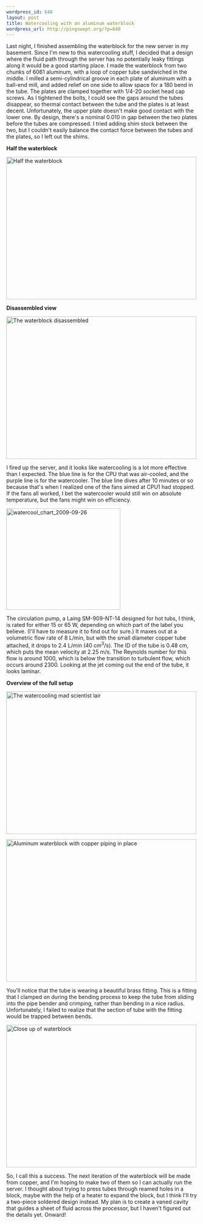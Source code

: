 ```yaml
--- 
wordpress_id: 648
layout: post
title: Watercooling with an aluminum waterblock
wordpress_url: http://pingswept.org/?p=648
---
```

Last night, I finished assembling the waterblock for the new server in my basement. Since I'm new to this watercooling stuff, I decided that a design where the fluid path through the server has no potentially leaky fittings along it would be a good starting place. I made the waterblock from two chunks of 6061 aluminum, with a loop of copper tube sandwiched in the middle. I milled a semi-cylindrical groove in each plate of aluminum with a ball-end mill, and added relief on one side to allow space for a 180 bend in the tube. The plates are clamped together with 1/4-20 socket head cap screws. As I tightened the bolts, I could see the gaps around the tubes disappear, so thermal contact between the tube and the plates is at least decent. Unfortunately, the upper plate doesn't make good contact with the lower one. By design, there's a nominal 0.010 in gap between the two plates before the tubes are compressed. I tried adding shim stock between the two, but I couldn't easily balance the contact force between the tubes and the plates, so I left out the shims.

**Half the waterblock**

<a title="Half the waterblock by Brandon Stafford, on Flickr" href="http://www.flickr.com/photos/pingswept/3959515718/"><img src="http://farm4.static.flickr.com/3443/3959515718_c32a112b26.jpg" alt="Half the waterblock" width="500" height="375" /></a>

**Disassembled view**

<a title="The waterblock disassembled by Brandon Stafford, on Flickr" href="http://www.flickr.com/photos/pingswept/3959510858/"><img src="http://farm3.static.flickr.com/2536/3959510858_907144d9f9.jpg" alt="The waterblock disassembled" width="500" height="375" /></a>

I fired up the server, and it looks like watercooling is a lot more effective than I expected. The blue line is for the CPU that was air-cooled, and the purple line is for the watercooler. The blue line dives after 10 minutes or so because that's when I realized one of the fans aimed at CPU1 had stopped. If the fans all worked, I bet the watercooler would still win on absolute temperature, but the fans might win on efficiency.

<a href="http://pingswept.org/wp-content/uploads/2009/09/watercool_chart_2009-09-26.png"><img class="size-medium wp-image-649" title="Temperature vs. time" src="http://pingswept.org/wp-content/uploads/2009/09/watercool_chart_2009-09-26-300x267.png" alt="watercool_chart_2009-09-26" width="300" height="267" /></a>

The circulation pump, a Laing SM-909-NT-14 designed for hot tubs, I think, is rated for either 15 or 65 W, depending on which part of the label you believe. (I'll have to measure it to find out for sure.) It maxes out at a volumetric flow rate of 8 L/min, but with the small diameter copper tube attached, it drops to 2.4 L/min (40 cm<sup>3</sup>/s). The ID of the tube is 0.48 cm, which puts the mean velocity at 2.25 m/s. The Reynolds number for this flow is around 1000, which is below the transition to turbulent flow, which occurs around 2300. Looking at the jet coming out the end of the tube, it looks laminar.

**Overview of the full setup**

<a title="The watercooling mad scientist lair by Brandon Stafford, on Flickr" href="http://www.flickr.com/photos/pingswept/3955041346/"><img src="http://farm3.static.flickr.com/2455/3955041346_e57793b378.jpg" alt="The watercooling mad scientist lair" width="500" height="375" /></a>

<a title="Aluminum waterblock with copper piping in place by Brandon Stafford, on Flickr" href="http://www.flickr.com/photos/pingswept/3954283747/"><img src="http://farm3.static.flickr.com/2495/3954283747_d1e35593fc.jpg" alt="Aluminum waterblock with copper piping in place" width="500" height="375" /></a>

You'll notice that the tube is wearing a beautiful brass fitting. This is a fitting that I clamped on during the bending process to keep the tube from sliding into the pipe bender and crimping, rather than bending in a nice radius. Unfortunately, I failed to realize that the section of tube with the fitting would be trapped between bends.

<a title="Close up of waterblock by Brandon Stafford, on Flickr" href="http://www.flickr.com/photos/pingswept/3955064222/"><img src="http://farm3.static.flickr.com/2518/3955064222_2014cdc7fd.jpg" alt="Close up of waterblock" width="500" height="375" /></a>

So, I call this a success. The next iteration of the waterblock will be made from copper, and I'm hoping to make two of them so I can actually run the server. I thought about trying to press tubes through reamed holes in a block, maybe with the help of a heater to expand the block, but I think I'll try a two-piece soldered design instead. My plan is to create a vaned cavity that guides a sheet of fluid across the processor, but I haven't figured out the details yet. Onward!
